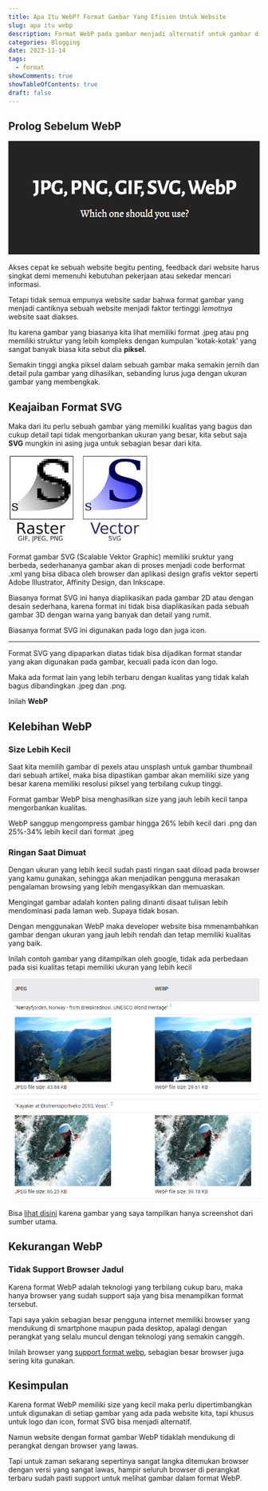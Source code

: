 ```yaml
---
title: Apa Itu WebP? Format Gambar Yang Efisien Untuk Website
slug: apa itu webp
description: Format WebP pada gambar menjadi alternatif untuk gambar di sebuah website, karena format webp memliki kompresi gambar yang cukup baik dan tetap mempertahankan kualitas gambar.
categories: Blogging
date: 2023-11-14
tags:
  - format
showComments: true
showTableOfContents: true
draft: false
---
```


## Prolog Sebelum WebP

![Format Gambar Website](./tipe-gambar-website.png '*Source: [yudana](https://www.yudana.id/perbedaan-format-gambar-jpg-png-gif-dan-svg-untuk-website/)*')

Akses cepat ke sebuah website begitu penting, feedback dari website harus singkat demi memenuhi kebutuhan pekerjaan atau sekedar mencari informasi.

Tetapi tidak semua empunya website sadar bahwa format gambar yang menjadi cantiknya sebuah website menjadi faktor tertinggi _lemotnya_ website saat diakses.

Itu karena gambar yang biasanya kita lihat memiliki format .jpeg atau png memiliki struktur yang lebih kompleks dengan kumpulan 'kotak-kotak' yang sangat banyak biasa kita sebut dia **piksel**.

Semakin tinggi angka piksel dalam sebuah gambar maka semakin jernih dan detail pula gambar yang dihasilkan, sebanding lurus juga dengan ukuran gambar yang membengkak.

## Keajaiban Format SVG

Maka dari itu perlu sebuah gambar yang memiliki kualitas yang bagus dan cukup detail tapi tidak mengorbankan ukuran yang besar, kita sebut saja **SVG** mungkin ini asing juga untuk sebagian besar dari kita.

![Format SVG](./svg.jpg '*Source: [wikipedia](https://commons.wikimedia.org/)*')

Format gambar SVG (Scalable Vektor Graphic) memiliki sruktur yang berbeda, sederhananya gambar akan di proses menjadi code berformat .xml yang bisa dibaca oleh browser dan aplikasi design grafis vektor seperti Adobe Illustrator, Affinity Design, dan Inkscape.

Biasanya format SVG ini hanya diaplikasikan pada gambar 2D atau dengan desain sederhana, karena format ini tidak bisa diaplikasikan pada sebuah gambar 3D dengan warna yang banyak dan detail yang rumit.

Biasanya format SVG ini digunakan pada logo dan juga icon.

---

Format SVG yang dipaparkan diatas tidak bisa dijadikan format standar yang akan digunakan pada gambar, kecuali pada icon dan logo.

Maka ada format lain yang lebih terbaru dengan kualitas yang tidak kalah bagus dibandingkan .jpeg dan .png.

Inilah **WebP**

## Kelebihan WebP

### Size Lebih Kecil

Saat kita memilih gambar di pexels atau unsplash untuk gambar thumbnail dari sebuah artikel, maka bisa dipastikan gambar akan memiliki size yang besar karena memiliki resolusi piksel yang terbilang cukup tinggi.

Format gambar WebP bisa menghasilkan size yang jauh lebih kecil tanpa mengorbankan kualitas.

WebP sanggup mengompress gambar hingga 26% lebih kecil dari .png dan 25%-34% lebih kecil dari format .jpeg

### Ringan Saat Dimuat

Dengan ukuran yang lebih kecil sudah pasti ringan saat diload pada browser yang kamu gunakan, sehingga akan menjadikan pengguna merasakan pengalaman browsing yang lebih mengasyikkan dan memuaskan.

Mengingat gambar adalah konten paling dinanti disaat tulisan lebih mendominasi pada laman web. Supaya tidak bosan.

Dengan menggunakan WebP maka developer website bisa mmenambahkan gambar dengan ukuran yang jauh lebih rendah dan tetap memiliki kualitas yang baik.

Inilah contoh gambar yang ditampilkan oleh google, tidak ada perbedaan pada sisi kualitas tetapi memiliki ukuran yang lebih kecil

![Perbandingan Ukuran Foto Antara JPG dan WebP](./perbedaan-jpg-dan-webp.png '*Source: [Dev Google](https://developers.google.com/speed/webp/gallery1#sample_image_files_in_jpeg_and_webp_and_the_png_source)*')

Bisa [lihat disini](https://developers.google.com/speed/webp/gallery1#sample_image_files_in_jpeg_and_webp_and_the_png_source) karena gambar yang saya tampilkan hanya screenshot dari sumber utama.

## Kekurangan WebP

### Tidak Support Browser Jadul

Karena format WebP adalah teknologi yang terbilang cukup baru, maka hanya browser yang sudah support saja yang bisa menampilkan format tersebut.

Tapi saya yakin sebagian besar pengguna internet memiliki browser yang mendukung di smartphone maupun pada desktop, apalagi dengan perangkat yang selalu muncul dengan teknologi yang semakin canggih.

Inilah browser yang [support format webp](https://developers.google.com/speed/webp/faq#which_web_browsers_natively_support_webp), sebagian besar browser juga sering kita gunakan.

## Kesimpulan

Karena format WebP memiliki size yang kecil maka perlu dipertimbangkan untuk digunakan di setiap gambar yang ada pada website kita, tapi khusus untuk logo dan icon, format SVG bisa menjadi alternatif.

Namun website dengan format gambar WebP tidaklah mendukung di perangkat dengan browser yang lawas.

Tapi untuk zaman sekarang sepertinya sangat langka ditemukan browser dengan versi yang sangat lawas, hampir seluruh browser di perangkat terbaru sudah pasti support untuk melihat gambar dalam format WebP.
